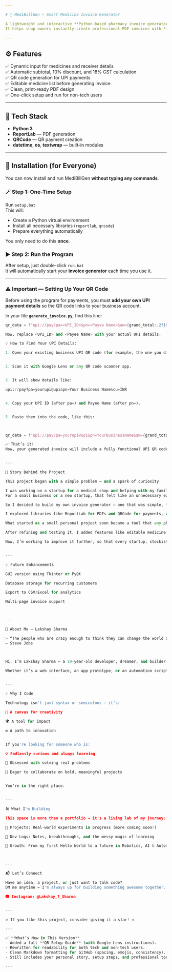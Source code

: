 ```yaml
---

# 💊 MediBillGen — Smart Medicine Invoice Generator  

A lightweight and interactive **Python-based pharmacy invoice generator** built with **ReportLab** and **QRCode**.  
It helps shop owners instantly create professional PDF invoices with **discount, GST, and QR-based UPI payment support** — all in one click.  

---
```


## ⚙️ Features  

✅ Dynamic input for medicines and receiver details  
✅ Automatic subtotal, 10% discount, and 18% GST calculation  
✅ QR code generation for UPI payments  
✅ Editable medicine list before generating invoice  
✅ Clean, print-ready PDF design  
✅ One-click setup and run for non-tech users  

---

## 🧠 Tech Stack  

- **Python 3**  
- **ReportLab** — PDF generation  
- **QRCode** — QR payment creation  
- **datetime**, **os**, **textwrap** — built-in modules  

---

## 🧰 Installation (for Everyone)  

You can now install and run MediBillGen **without typing any commands**.  

### 🪄 Step 1: One-Time Setup  
Run `setup.bat`  
This will:  
- Create a Python virtual environment  
- Install all necessary libraries (`reportlab`, `qrcode`)  
- Prepare everything automatically  

You only need to do this **once**.  

### ▶️ Step 2: Run the Program  
After setup, just double-click `run.bat`  
It will automatically start your **invoice generator** each time you use it.  

---

### ⚠️ Important — Setting Up Your QR Code  

Before using the program for payments, you must **add your own UPI payment details** so the QR code links to your business account.  

In your file **`generate_invoice.py`**, find this line:  

```python
qr_data = f"upi://pay?pa=<UPI_ID>&pn=<Payee Name>&am={grand_total:.2f}&cu=INR"

Now, replace <UPI_ID> and <Payee Name> with your actual UPI details.

💡 How to Find Your UPI Details:

1. Open your existing business UPI QR code (for example, the one you display at your shop).


2. Scan it with Google Lens or any QR code scanner app.


3. It will show details like:

upi://pay?pa=yourupi@upi&pn=Your Business Name&cu=INR


4. Copy your UPI ID (after pa=) and Payee Name (after pn=).


5. Paste them into the code, like this:



qr_data = f"upi://pay?pa=yourupi@upi&pn=YourBusinessName&am={grand_total:.2f}&cu=INR"

✅ That’s it!
Now, your generated invoice will include a fully functional UPI QR code linked to your payment account.


---

🧩 Story Behind the Project

This project began with a simple problem — and a spark of curiosity.

I was working on a startup for a medical shop and helping with my family’s pharmacy business. While setting up the billing process, I realized that most invoice generator apps cost ₹500–₹1000 per month.
For a small business or a new startup, that felt like an unnecessary expense — especially for something that could be automated with a bit of code.

So I decided to build my own invoice generator — one that was simple, free, and efficient.

I explored libraries like ReportLab for PDFs and QRCode for payments, and gradually built this tool from scratch. It wasn’t just about saving money — it was about learning, building, and creating something useful for others like me.

What started as a small personal project soon became a tool that any pharmacy or small business could use to make professional invoices without monthly costs.

After refining and testing it, I added features like editable medicine lists, GST and discount calculations, and UPI QR support — turning it into something truly practical.

Now, I’m working to improve it further, so that every startup, stockist, or local pharmacist can use it effortlessly.


---

💡 Future Enhancements

GUI version using Tkinter or PyQt

Database storage for recurring customers

Export to CSV/Excel for analytics

Multi-page invoice support



---

👋 About Me — Lakshay Sharma

> “The people who are crazy enough to think they can change the world are the ones who do.”
— Steve Jobs



Hi, I’m Lakshay Sharma — a 19-year-old developer, dreamer, and builder on a mission to turn ideas into reality through code.

Whether it’s a web interface, an app prototype, or an automation script — I believe every line of code brings me closer to shaping the future I imagine.


---

💡 Why I Code

Technology isn't just syntax or semicolons — it’s:

🎨 A canvas for creativity

🌍 A tool for impact

⚙️ A path to innovation


If you're looking for someone who is:

💡 Endlessly curious and always learning

🧠 Obsessed with solving real problems

🤝 Eager to collaborate on bold, meaningful projects


You’re in the right place.


---

🛠 What I'm Building

This space is more than a portfolio — it's a living lab of my journey:

🔗 Projects: Real-world experiments in progress (more coming soon!)

📓 Dev Logs: Notes, breakthroughs, and the messy magic of learning

🌱 Growth: From my first Hello World to a future in Robotics, AI & Automation



---

📬 Let’s Connect

Have an idea, a project, or just want to talk code?
DM me anytime — I'm always up for building something awesome together.

📷 Instagram: @Lakshay_7_Sharma


---

⭐ If you like this project, consider giving it a star! ⭐

---

✅ **What’s New in This Version**
- Added a full **QR Setup Guide** (with Google Lens instructions).  
- Rewritten for readability for both tech and non-tech users.  
- Clean Markdown formatting for GitHub (spacing, emojis, consistency).  
- Still includes your personal story, setup steps, and professional tone.

---
